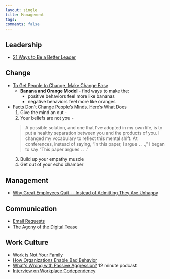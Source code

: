 ```yaml
---
layout: single
title: Management
tags: 
comments: false
---
```


## Leadership
- [21 Ways to Be a Better Leader](https://www.inc.com/lolly-daskal/21-ways-to-be-a-better-leader.html)

## Change
- [To Get People to Change, Make Change Easy](https://hbr.org/2017/12/to-get-people-to-change-make-change-easy)
    - **Banana and Orange Model** - find ways to make the: 
        - positive behaviors feel more like bananas 
        - negative behaviors feel more like oranges
- [Facts Don’t Change People’s Minds. Here’s What Does](https://heleo.com/facts-dont-change-peoples-minds-heres/16242/)
    1.  Give the mind an out - 
    2.  Your beliefs are not you - 
    > A possible solution, and one that I’ve adopted in my own life, is to put a healthy separation between you and the products of you. I changed my vocabulary to reflect this mental shift. At conferences, instead of saying, “In this paper, I argue . . .,” I began to say “This paper argues . . .”
    3.  Build up your empathy muscle
    4.  Get out of your echo chamber
    
## Management
- [Why Great Employees Quit -- Instead of Admitting They Are Unhappy](https://www.forbes.com/sites/lizryan/2018/05/14/why-great-employees-quit-instead-of-admitting-theyre-unhappy/#6c198726446e)

## Communication
- [Email Requests](http://www.businessinsider.com/10-ways-to-say-no-when-someone-asks-you-to-grab-coffee-sometime-2012-1#9-yes-theyre-asking-for-your-time-but-stop-being-such-a-dick-about-it-other-people-gave-you-their-time-when-you-were-wandering-around-hat-in-hand-so-its-time-to-return-the-favor-tell-them-you-can-give-them-20-minutes-in-your-office-unless-theyre-selling-something-in-that-case-tell-them-to-get-lost-9)
- [The Agony of the Digital Tease](https://www.nytimes.com/2016/07/10/fashion/dating-text-messages-breadcrumbing.html)

## Work Culture
- [Work is Not Your Family](https://the-pastry-box-project.net/mandy-michael/2018-february-4)
- [How Organizations Enable Bad Behavior](https://www.linkedin.com/pulse/how-organizations-enable-bad-behavior-susan-ways-sphr/)
- [What's Wrong with Passive Aggression?](http://philosophy247.org/podcasts/passive-aggressive/) 12 minute podcast
- [Interview on Workplace Codependency](http://www.codependencynomore.com/session19/)




